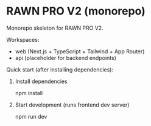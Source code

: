# RAWN PRO V2 (monorepo)

Monorepo skeleton for RAWN PRO V2.

Workspaces:
- web (Next.js + TypeScript + Tailwind + App Router)
- api (placeholder for backend endpoints)

Quick start (after installing dependencies):

1. Install dependencies

   npm install

2. Start development (runs frontend dev server)

   npm run dev
